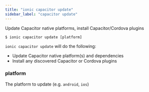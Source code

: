 ```yaml
---
title: "ionic capacitor update"
sidebar_label: "capacitor update"
---
```





Update Capacitor native platforms, install Capacitor/Cordova plugins

```shell
$ ionic capacitor update [platform]
```

`ionic capacitor update` will do the following:
- Update Capacitor native platform(s) and dependencies
- Install any discovered Capacitor or Cordova plugins

### platform
The platform to update (e.g. `android`, `ios`)


